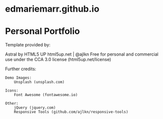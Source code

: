 # edmariemarr.github.io

# Personal Portfolio

Template provided by:

Astral by HTML5 UP
html5up.net | @ajlkn
Free for personal and commercial use under the CCA 3.0 license (html5up.net/license)

Further credits:

	Demo Images:
		Unsplash (unsplash.com)

	Icons:
		Font Awesome (fontawesome.io)

	Other:
		jQuery (jquery.com)
		Responsive Tools (github.com/ajlkn/responsive-tools)
